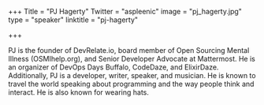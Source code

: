 +++
Title = "PJ Hagerty"
Twitter = "aspleenic"
image = "pj_hagerty.jpg"
type = "speaker"
linktitle = "pj-hagerty"

+++

PJ is the founder of DevRelate.io, board member of Open Sourcing Mental Illness (OSMIhelp.org), and Senior Developer Advocate at Mattermost. He is an organizer of DevOps Days Buffalo, CodeDaze, and ElixirDaze. Additionally, PJ is a developer, writer, speaker, and musician. He is known to travel the world speaking about programming and the way people think and interact. He is also known for wearing hats.
